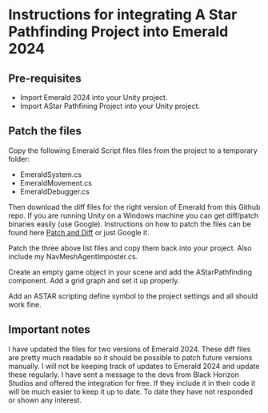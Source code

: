# Instructions for integrating A Star Pathfinding Project into Emerald 2024

## Pre-requisites

* Import Emerald 2024 into your Unity project.
* Import AStar Pathfining Project into your Unity project.


## Patch the files

Copy the following Emerald Script files files from the project to a temporary folder:
* EmeraldSystem.cs
* EmeraldMovement.cs
* EmeraldDebugger.cs

Then download the diff files for the right version of Emerald from this Github repo.
If you are running Unity on a Windows machine you can get diff/patch binaries easily (use Google).
Instructions on how to patch the files can be found here [Patch and Diff](https://www.pair.com/support/kb/paircloud-diff-and-patch/) or just Google it.

Patch the three above list files and copy them back into your project. Also include my NavMeshAgentImposter.cs.

Create an empty game object in your scene and add the AStarPathfinding component. Add a grid graph and set it up properly.

Add an ASTAR scripting define symbol to the project settings and all should work fine.


## Important notes

I have updated the files for two versions of Emerald 2024. These diff files are pretty much readable so it should be possible to patch future versions manually.
I will not be keeping track of updates to Emerald 2024 and update these regularly. I have sent a message to the devs from Black Horizon Studios and offered the integration for free.
If they include it in their code it will be much easier to keep it up to date. To date they have not responded or shown any interest. 
